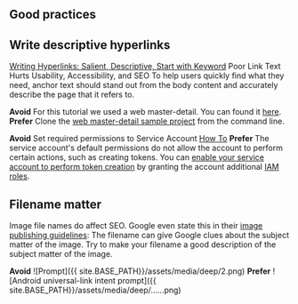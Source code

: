## Good practices

## Write descriptive hyperlinks

[Writing Hyperlinks: Salient, Descriptive, Start with Keyword](https://www.nngroup.com/articles/writing-links/)
Poor Link Text Hurts Usability, Accessibility, and SEO
To help users quickly find what they need, anchor text should stand out from the body content and accurately describe the page that it refers to.

**Avoid**
For this tutorial we used a web master-detail. You can found it [here](https://github.com/meumobi/meu-starter.master-detail.ionic-v4).
**Prefer**
Clone the [web master-detail sample project](https://github.com/meumobi/meu-starter.master-detail.ionic-v4) from the command line.

**Avoid**
Set required permissions to Service Account [How To](https://firebase.google.com/docs/auth/admin/create-custom-tokens#service_account_does_not_have_required_permissions)
**Prefer**
The service account's default permissions do not allow the account to perform certain actions, such as creating tokens. You can [enable your service account to perform token creation](https://firebase.google.com/docs/auth/admin/create-custom-tokens#service_account_does_not_have_required_permissions) by granting the account additional [IAM roles](https://cloud.google.com/iam/docs/).

## Filename matter
Image file names do affect SEO. Google even state this in their [image publishing guidelines](https://support.google.com/webmasters/answer/114016?hl=en):
The filename can give Google clues about the subject matter of the image. Try to make your filename a good description of the subject matter of the image.

**Avoid**
![Prompt]({{ site.BASE_PATH}}/assets/media/deep/2.png)
**Prefer**
![Android universal-link intent prompt]({{ site.BASE_PATH}}/assets/media/deep/…...png)

